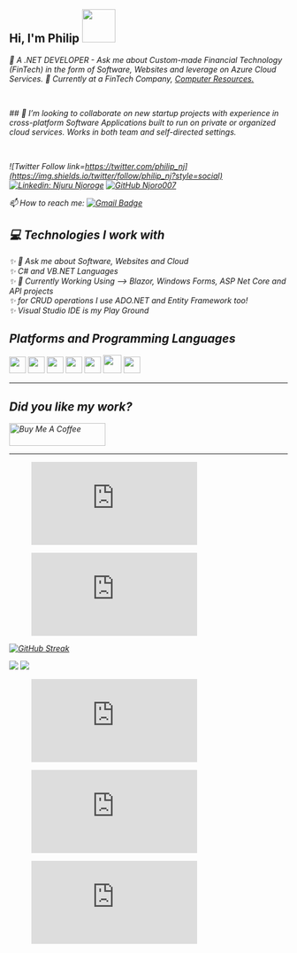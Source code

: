 <h2>Hi, I'm Philip <img src="https://media.giphy.com/media/WUlplcMpOCEmTGBtBW/giphy.gif" width="60"> </h2>

<p>
<em>🌱 A .NET DEVELOPER - Ask me about Custom-made Financial Technology (FinTech) in the form of Software, Websites and leverage on Azure Cloud Services.</a>
<em>🏢 Currently at a FinTech Company, <a href="https://www.computeresources.co.ke">Computer Resources.</a> 
</em>
</p>

<br/>

<p>
## 👯 I’m looking to collaborate on new startup projects with experience in cross-platform Software Applications built to run on private or organized cloud services. Works in both team and self-directed settings.
</p>

</br>

![Twitter Follow link=https://twitter.com/philip_nj](https://img.shields.io/twitter/follow/philip_nj?style=social) [![Linkedin: Njuru Njoroge](https://img.shields.io/badge/-njurunjoroge-blue?style=flat-square&logo=Linkedin&logoColor=white&link=https://www.linkedin.com/services/page/0002803185301ba038)](https://www.linkedin.com/services/page/0002803185301ba038) [![GitHub Njoro007](https://img.shields.io/github/followers/Njoro007?label=follow&style=social)](https://github.com/Njoro007)


📫 How to reach me: [![Gmail Badge](https://img.shields.io/badge/-njurunjoroge@gmail.com-c14438?style=flat-square&logo=Gmail&logoColor=white&link=mailto:njurunjoroge@gmail.com)](mailto:njurunjoroge@gmail.com)

##

## :computer: Technologies I work with
✨  💬 Ask me about Software, Websites and Cloud<br/>
✨  C# and VB.NET Languages  <br/>
✨  🔭 Currently Working Using --> Blazor, Windows Forms, ASP Net Core and API projects <br/>
✨  for CRUD operations I use ADO.NET and Entity Framework too!<br/>
✨  Visual Studio IDE is my Play Ground<br/>



## Platforms and Programming Languages

<img src = 'https://github.com/Njoro007/Njoro007/blob/master/SVG%20Images/azure-v2-svgrepo-com.svg' width='30'/> <img src = 'https://github.com/Njoro007/Njoro007/blob/master/SVG%20Images/visual-studio-svgrepo-com.svg' height='30'/>  <img src = 'https://github.com/Njoro007/Njoro007/blob/master/SVG%20Images/c-sharp-svgrepo-com%20(1).svg' width='30'/> <img src = 'https://github.com/Njoro007/Njoro007/blob/master/SVG%20Images/aspx-svgrepo-com.svg' width='30'/> <img src = 'https://github.com/Njoro007/Njoro007/blob/master/SVG%20Images/vbproj-svgrepo-com.svg' width='30'/> <img src = 'https://github.com/Njoro007/Njoro007/blob/master/SVG%20Images/windows-svgrepo-com.svg' width='33'/> <img src = 'https://github.com/MarikIshtar007/MarikIshtar007/blob/master/images/sql.svg' width='30'/> 
 
<hr/>



## Did you like my work?

<a href="https://bmc.link/Njoro007" target="_blank"><img src="https://cdn.buymeacoffee.com/buttons/default-orange.png" alt="Buy Me A Coffee" height="41" width="174"></a>

<hr/>

<figure><embed src="https://wakatime.com/share/@96d68408-7022-4215-9fad-49e443748d7d/34f51bf2-366c-42bc-b672-a9814ee3d823.svg"></embed></figure>

<figure>
<embed src="https://wakatime.com/share/@96d68408-7022-4215-9fad-49e443748d7d/751464b1-7951-4615-91ac-a9fab880ca5a.svg"></embed>
</figure>





[![GitHub Streak](https://streak-stats.demolab.com?user=Njoro007&theme=earth&border_radius=5)](https://git.io/streak-stats)


<p float="left">
  
<img src="https://github-readme-stats.vercel.app/api/top-langs?username=Njoro007"/>
<img src="https://github-readme-stats.vercel.app/api?username=Njoro007&show_icons=true&theme=dark"/>
  
</p>


<!--START_SECTION:waka-->
<figure><embed src="https://wakatime.com/share/@96d68408-7022-4215-9fad-49e443748d7d/19a46b26-e019-493f-8619-b77ce3c808b1.svg"></embed></figure>

<figure><embed src="https://wakatime.com/share/@96d68408-7022-4215-9fad-49e443748d7d/9ceec231-36df-49e3-841d-4e714828f672.svg"></embed></figure>

<figure><embed src="https://wakatime.com/share/@96d68408-7022-4215-9fad-49e443748d7d/f48b8b1e-c8b1-4932-9b1b-9d2deb7e8e36.svg"></embed></figure>




<!--
**Njoro007/Njoro007** is a ✨ _special_ ✨ repository because its `README.md` (this file) appears on your GitHub profile.

Here are some ideas to get you started:

- 🔭 I’m currently working on ...
- 🌱 I’m currently learning ...
- 👯 I’m looking to collaborate on ...
- 🤔 I’m looking for help with ...
- 💬 Ask me about ...
- 📫 How to reach me: ...
- 😄 Pronouns: ...
- ⚡ Fun fact: ...
- 👋 ...
-->
